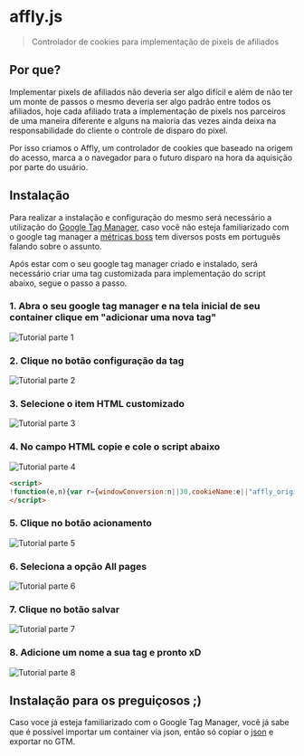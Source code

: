 # affly.js

> Controlador de cookies para implementação de pixels de afiliados

## Por que?
Implementar pixels de afiliados não deveria ser algo difícil e além de não ter um monte de passos o mesmo deveria ser algo padrão entre todos os afiliados, hoje cada afiliado trata a implementação de pixels nos parceiros de uma maneira diferente e alguns na maioria das vezes ainda deixa na responsabilidade do cliente o controle de disparo do pixel.

Por isso criamos o Affly, um controlador de cookies que baseado na origem do acesso, marca a o navegador para o futuro disparo na hora da aquisição por parte do usuário.

## Instalação

Para realizar a instalação e configuração do mesmo será necessário a utilização do [Google Tag Manager](googletagmanager.com), caso você não esteja familiarizado com o google tag manager a [métricas boss](http://metricasboss.com.br/google-tag-manager/?utm_source=github&utm_medium=documentacao) tem diversos posts em português falando sobre o assunto.

Após estar com o seu google tag manager criado e instalado, será necessário criar uma tag customizada para implementação do script abaixo, segue o passo a passo.


### 1.  Abra o seu google tag manager e na tela inicial de seu container clique em "adicionar uma nova tag"
![Tutorial parte 1](http://metricasboss.com.br/img/affly/affly-tutorial.png)

### 2.  Clique no botão configuração da tag
![Tutorial parte 2](http://metricasboss.com.br/img/affly/affly-tutorial-2.png)

### 3.  Selecione o item HTML customizado
![Tutorial parte 3](http://metricasboss.com.br/img/affly/affly-tutorial-3.png)

### 4.  No campo HTML copie e cole o script abaixo
![Tutorial parte 4](http://metricasboss.com.br/img/affly/affly-tutorial-4.png)

``` html
<script>
!function(e,n){var r={windowConversion:n||30,cookieName:e||"affly_origin"},o=function(){var e={};window.location.href.replace(/[?&]+([^=&]+)=([^&]*)/gi,function(n,r,o){e[r]=o});return e},t=o(),i=function(){if(t.utm_source){var e=new Date;e.setTime(e.getTime()+24*r.windowConversion*60*60*1e3);var n="expires="+e.toUTCString();return document.cookie="affly_origin="+t.utm_source+";"+n+";path=/"}return!1},u=function(){return document.cookie="affly_origin=;expires=Thu, 01 Jan 1970 00:00:01 GMT;"},c=function(){for(var e=document.cookie.split(";"),n=0;n<e.length;n++){for(var o=e[n];" "==o.charAt(0);)o=o.substring(1);if(0==o.indexOf(r.cookieName))return o.substring(name.length,o.length)}return!1},f=function(){var e=document.referrer,n=new RegExp("(https|http)://www.google.com.br");return!!n.test(e)&&!!("google"===t.utm_source&&"cpc"===t.utm_medium||t.gclid)},a=function(){c()?f()&&u():i()};return a()}();
</script>
```

### 5. Clique no botão acionamento
![Tutorial parte 5](http://metricasboss.com.br/img/affly/affly-tutorial-5.png)

### 6. Seleciona a opção All pages
![Tutorial parte 6](http://metricasboss.com.br/img/affly/affly-tutorial-6.png)

### 7. Clique no botão salvar
![Tutorial parte 7](http://metricasboss.com.br/img/affly/affly-tutorial-7.png)

### 8. Adicione um nome a sua tag e pronto xD
![Tutorial parte 8](http://metricasboss.com.br/img/affly/affly-tutorial-8.png)

## Instalação para os preguiçosos ;)
Caso voce já esteja familiarizado com o Google Tag Manager, você já sabe que é possível importar um container via json, então só copiar o [json](/metricasboss/affly/blob/master/export/GTM-MC32K4F_v1.json) e exportar no GTM.
